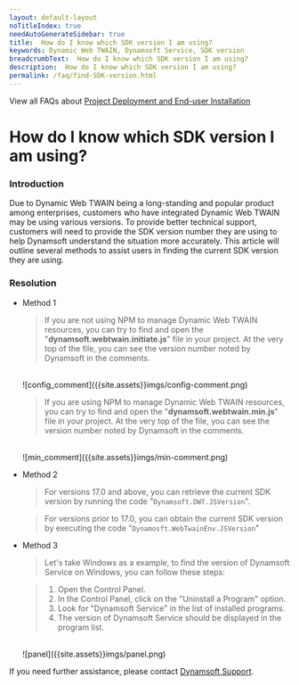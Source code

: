 ```yaml
---
layout: default-layout
noTitleIndex: true
needAutoGenerateSidebar: true
title:  How do I know which SDK version I am using?
keywords: Dynamic Web TWAIN, Dynamsoft Service, SDK version
breadcrumbText:  How do I know which SDK version I am using?
description:  How do I know which SDK version I am using?
permalink: /faq/find-SDK-version.html
---
```


View all FAQs about [Project Deployment and End-user Installation](
https://www.dynamsoft.com/web-twain/docs/faq/#project-deployment-and-end-user-installation)

# How do I know which SDK version I am using?


### Introduction

Due to Dynamic Web TWAIN being a long-standing and popular product among enterprises, customers who have integrated Dynamic Web TWAIN may be using various versions. To provide better technical support, customers will need to provide the SDK version number they are using to help Dynamsoft understand the situation more accurately. This article will outline several methods to assist users in finding the current SDK version they are using.


### Resolution

* Method 1

    > If you are not using NPM to manage Dynamic Web TWAIN resources, you can try to find and open the "**dynamsoft.webtwain.initiate.js**" file in your project. At the very top of the file, you can see the version number noted by Dynamsoft in the comments.
    <br>
    ![config_comment]({{site.assets}}imgs/config-comment.png)
    
    > If you are using NPM to manage Dynamic Web TWAIN resources, you can try to find and open the "**dynamsoft.webtwain.min.js**" file in your project. At the very top of the file, you can see the version number noted by Dynamsoft in the comments.
    <br>
    ![min_comment]({{site.assets}}imgs/min-comment.png)

* Method 2
    > For versions 17.0 and above, you can retrieve the current SDK version by running the code "`Dynamsoft.DWT.JSVersion`".

    > For versions prior to 17.0, you can obtain the current SDK version by executing the code "`Dynamosft.WebTwainEnv.JSVersion`"

* Method 3
    > Let's take Windows as a example, to find the version of Dynamsoft Service on Windows, you can follow these steps:

    > 1. Open the Control Panel.
    > 2. In the Control Panel, click on the "Uninstall a Program" option.
    > 3. Look for "Dynamsoft Service" in the list of installed programs.
    > 4. The version of Dynamsoft Service should be displayed in the program list.
    <br>
    ![panel]({{site.assets}}imgs/panel.png)

If you need further assistance, please contact [Dynamsoft Support](https://www.dynamsoft.com/contact/).
